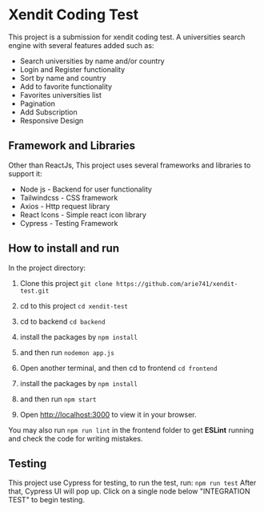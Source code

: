 # Xendit Coding Test

This project is a submission for xendit coding test.
A universities search engine with several features added such as: 
- Search universities by name and/or country
- Login and Register functionality
- Sort by name and country
- Add to favorite functionality
- Favorites universities list
- Pagination
- Add Subscription
- Responsive Design

## Framework and Libraries
Other than ReactJs, This project uses several frameworks and libraries to support it:
- Node js - Backend for user functionality
- Tailwindcss - CSS framework
- Axios - Http request library
- React Icons - Simple react icon library
- Cypress - Testing Framework

## How to install and run

In the project directory:

1. Clone this project `git clone https://github.com/arie741/xendit-test.git`

2. cd to this project `cd xendit-test`

3. cd to backend
`cd backend`

4. install the packages by 
`npm install`

5. and then run
`nodemon app.js`

6. Open another terminal, and then cd to frontend
`cd frontend`

7. install the packages by 
`npm install`

8. and then run
`npm start`

9. Open [http://localhost:3000](http://localhost:3000) to view it in your browser.

You may also run
`npm run lint`
in the frontend folder to get **ESLint** running and check the code for writing mistakes.

## Testing
This project use Cypress for testing, to run the test, run:
`npm run test`
After that, Cypress UI will pop up. Click on a single node below "INTEGRATION TEST" to begin testing.

